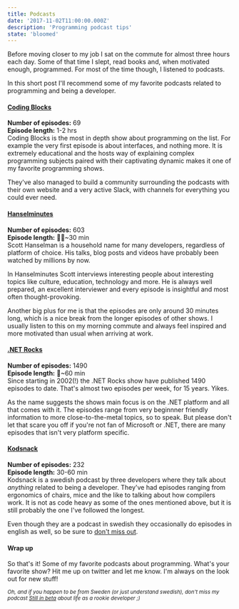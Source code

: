 ```yaml
---
title: Podcasts
date: '2017-11-02T11:00:00.000Z'
description: 'Programming podcast tips'
state: 'bloomed'
---
```


Before moving closer to my job I sat on the commute for almost three hours each day. Some of that time I slept, read books and, when motivated enough, programmed. For most of the time though, I listened to podcasts.

In this short post I'll recommend some of my favorite podcasts related to programming and being a developer.

#### [Coding Blocks](https://www.codingblocks.net)

**Number of episodes:** 69  
**Episode length:** 1-2 hrs  
Coding Blocks is the most in depth show about programming on the list. For example the very first episode is about interfaces, and nothing more. It is extremely educational and the hosts way of explaining complex programming subjects paired with their captivating dynamic makes it one of my favorite programming shows.

They've also managed to build a community surrounding the podcasts with their own website and a very active Slack, with channels for everything you could ever need.

#### [Hanselminutes](https://www.hanselminutes.com)

**Number of episodes:** 603  
**Episode length:** ~30 min  
Scott Hanselman is a household name for many developers, regardless of platform of choice. His talks, blog posts and videos have probably been watched by millions by now.

In Hanselminutes Scott interviews interesting people about interesting topics like culture, education, technology and more. He is always well prepared, an excellent interviewer and every episode is insightful and most often thought-provoking.

Another big plus for me is that the episodes are only around 30 minutes long, which is a nice break from the longer episodes of other shows. I usually listen to this on my morning commute and always feel inspired and more motivated than usual when arriving at work.

#### [.NET Rocks](https://www.dotnetrocks.com)

**Number of episodes:** 1490  
**Episode length:** ~60 min  
Since starting in 2002(!) the .NET Rocks show have published 1490 episodes to date. That's almost two episodes per week, for 15 years. Yikes.

As the name suggests the shows main focus is on the .NET platform and all that comes with it. The episodes range from very beginnner friendly information to more close-to-the-metal topics, so to speak. But please don't let that scare you off if you're not fan of Microsoft or .NET, there are many episodes that isn't very platform specific.

#### [Kodsnack](http://kodsnack.se)

**Number of episodes:** 232  
**Episode length:** 30-60 min  
Kodsnack is a swedish podcast by three developers where they talk about _anything_ related to being a developer. They've had episodes ranging from ergonomics of chairs, mice and the like to talking about how compilers work. It is not as code heavy as some of the ones mentioned above, but it is still probably the one I've followed the longest.

Even though they are a podcast in swedish they occasionally do episodes in english as well, so be sure to [don't miss out](http://kodsnack.se/international/).

#### Wrap up

So that's it! Some of my favorite podcasts about programming. What's your favorite show? Hit me up on twitter and let me know. I'm always on the look out for new stuff!

<small>_Oh, and if you happen to be from Sweden (or just understand swedish), don't miss my podcast [Still in beta](http://stillinbeta.se) about life as a rookie developer ;)_</small>
